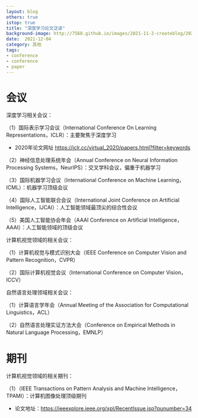 ```yaml
---
layout: blog
others: true
istop: true
title: "深度学习论文泛读"
background-image: http://7568.github.io/images/2021-11-2-createblog/2021-11-02_2.jpeg
date:  2021-12-04
category: 其他
tags:
- conference
- conference
- paper
---
```


# 会议

深度学习相关会议：

（1）国际表示学习会议（International Conference On Learning Representations，ICLR）：主要聚焦于深度学习
- 2020年论文网址 https://iclr.cc/virtual_2020/papers.html?filter=keywords

（2）神经信息处理系统年会（Annual Conference on Neural Information Processing Systems，NeurIPS）：交叉学科会议，偏重于机器学习

（3）国际机器学习会议（International Conference on Machine Learning，ICML）：机器学习顶级会议

（4）国际人工智能联合会议（International Joint Conference on Artificial Intelligence，IJCAI）：人工智能领域最顶尖的综合性会议

（5）美国人工智能协会年会（AAAI Conference on Artificial Intelligence，AAAI）：人工智能领域的顶级会议

计算机视觉领域的相关会议：

（1）计算机视觉与模式识别大会（IEEE Conference on Computer Vision and Pattern Recognition，CVPR）

（2）国际计算机视觉会议（International Conference on Computer Vision，ICCV）

自然语言处理领域相关会议：

（1）计算语言学年会（Annual Meeting of the Association for Computational Linguistics，ACL）

（2）自然语言处理实证方法大会（Conference on Empirical Methods in Natural Language Processing，EMNLP）

# 期刊

计算机视觉领域的相关期刊：

（1）（IEEE Transactions on Pattern Analysis and Machine Intelligence，TPAMI）：计算机图像处理顶级期刊
- 论文地址：https://ieeexplore.ieee.org/xpl/RecentIssue.jsp?punumber=34